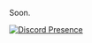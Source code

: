 Soon.

[![Discord Presence](https://lanyard-profile-readme.vercel.app/api/692367941160927312
                            )](https://discord.com/users/692367941160927312)
